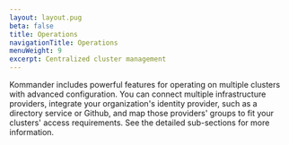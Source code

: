 ```yaml
---
layout: layout.pug
beta: false
title: Operations
navigationTitle: Operations
menuWeight: 9
excerpt: Centralized cluster management
---
```


Kommander includes powerful features for operating on multiple clusters with advanced configuration. You can connect multiple infrastructure providers, integrate your organization's identity provider, such as a directory service or Github, and map those providers' groups to fit your clusters' access requirements. See the detailed sub-sections for more information.

